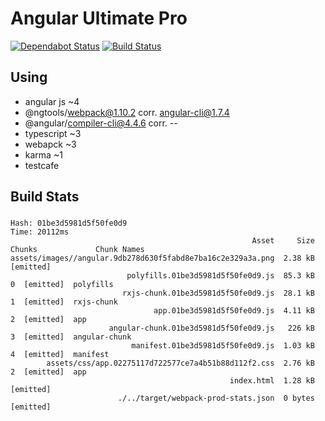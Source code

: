 # Angular Ultimate Pro

[![Dependabot Status](https://api.dependabot.com/badges/status?host=github&repo=joma74/angular-ultimate-pro)](https://dependabot.com) [![Build Status](https://travis-ci.org/joma74/angular-ultimate-pro.svg?branch=master)](https://travis-ci.org/joma74/angular-ultimate-pro)

## Using

- angular js ~4
- @ngtools/webpack@1.10.2 corr. angular-cli@1.7.4
- @angular/compiler-cli@4.4.6 corr. --
- typescript ~3
- webapck ~3
- karma ~1
- testcafe

## Build Stats

###

```
Hash: 01be3d5981d5f50fe0d9
Time: 20112ms
                                                      Asset     Size  Chunks             Chunk Names
assets/images//angular.9db278d630f5fabd8e7ba16c2e329a3a.png  2.38 kB          [emitted]
                          polyfills.01be3d5981d5f50fe0d9.js  85.3 kB       0  [emitted]  polyfills
                         rxjs-chunk.01be3d5981d5f50fe0d9.js  28.1 kB       1  [emitted]  rxjs-chunk
                                app.01be3d5981d5f50fe0d9.js  4.11 kB       2  [emitted]  app
                      angular-chunk.01be3d5981d5f50fe0d9.js   226 kB       3  [emitted]  angular-chunk
                           manifest.01be3d5981d5f50fe0d9.js  1.03 kB       4  [emitted]  manifest
        assets/css/app.02275117d722577ce7a4b51b88d112f2.css  2.76 kB       2  [emitted]  app
                                                 index.html  1.28 kB          [emitted]
                        ./../target/webpack-prod-stats.json  0 bytes          [emitted]
```
